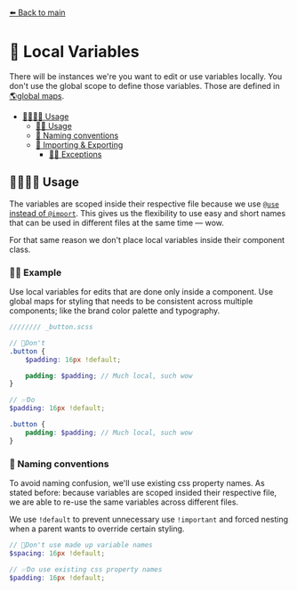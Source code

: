 [⬅️ Back to main](README.md)

# 🏡 Local Variables
There will be instances we're you want to edit or use variables locally. You don't use the global scope to define those variables. Those are defined in [🌎global maps](_global-variables.md).

  - [👨‍👩‍👧‍👦 Usage](#%f0%9f%91%a8%e2%80%8d%f0%9f%91%a9%e2%80%8d%f0%9f%91%a7%e2%80%8d%f0%9f%91%a6-usage)
    - [👷‍♂️ Usage](#%f0%9f%91%b7%e2%80%8d%e2%99%82%ef%b8%8f-usage)
    - [👶 Naming conventions](#%f0%9f%91%b6-naming-conventions)
    - [💃 Importing & Exporting](#%f0%9f%92%83-importing--exporting)
      - [🕺🏿 Exceptions](#%f0%9f%95%ba%f0%9f%8f%bf-exceptions)

## 👨‍👩‍👧‍👦 Usage
The variables are scoped inside their respective file because we use [`@use` instead of `@import`](_using-other-files.scss). This gives us the flexibility to use easy and short names that can be used in different files at the same time — wow.

For that same reason we don't place local variables inside their component class.

### 👷‍♂️ Example
Use local variables for edits that are done only inside a component. Use global maps for styling that needs to be consistent across multiple components; like the brand color palette and typography.

```scss
//////// _button.scss

// 🚫Don't
.button {
    $padding: 16px !default;

    padding: $padding; // Much local, such wow
}

// ✅Do
$padding: 16px !default;

.button {
    padding: $padding; // Much local, such wow
}
```

### 👶 Naming conventions
To avoid naming confusion, we'll use existing css property names. As stated before: because variables are scoped insided their respective file, we are able to re-use the same variables across different files.

We use `!default` to prevent unnecessary use `!important` and forced nesting when a parent wants to override certain styling.
```scss
// 🚫Don't use made up variable names
$spacing: 16px !default;

// ✅Do use existing css property names
$padding: 16px !default;
```
